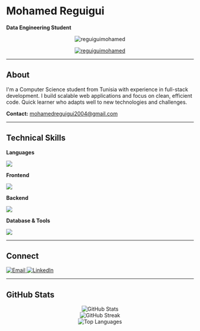 # Mohamed Reguigui
**Data Engineering Student**

<p align="center">
  <img src="https://komarev.com/ghpvc/?username=reguiguimohamed&label=Profile%20views&color=0e75b6&style=flat" alt="reguiguimohamed" />
</p>

<p align="center">
  <a href="https://github.com/ryo-ma/github-profile-trophy">
    <img src="https://github-profile-trophy.vercel.app/?username=reguiguimohamed&theme=dark&no-frame=true&margin-w=4" alt="reguiguimohamed" />
  </a>
</p>

---

## About

I'm a Computer Science student from Tunisia with experience in full-stack development. I build scalable web applications and focus on clean, efficient code. Quick learner who adapts well to new technologies and challenges.

**Contact:** mohamedreguigui2004@gmail.com

---

## Technical Skills

**Languages**
<p align="left">
  <img src="https://skillicons.dev/icons?i=java,cs,cpp,python,js,ts" />
</p>

**Frontend**  
<p align="left">
  <img src="https://skillicons.dev/icons?i=react,angular,html,css" />
</p>

**Backend**
<p align="left">
  <img src="https://skillicons.dev/icons?i=dotnet,nestjs,nodejs" />
</p>

**Database & Tools**
<p align="left">
  <img src="https://skillicons.dev/icons?i=mysql,oracle,mongodb,linux,docker,git" />
</p>

---

## Connect

<p align="left">
  <a href="mailto:mohamedreguigui2004@gmail.com">
    <img src="https://img.shields.io/badge/Email-D14836?style=for-the-badge&logo=gmail&logoColor=white" alt="Email">
  </a>
  <a href="https://www.linkedin.com/in/mohamed-reguigui-47a3a82b8/">
    <img src="https://img.shields.io/badge/LinkedIn-0077B5?style=for-the-badge&logo=linkedin&logoColor=white" alt="LinkedIn">
  </a>
</p>

---

## GitHub Stats

<div align="center">
  <img src="https://github-readme-stats.vercel.app/api?username=reguiguimohamed&show_icons=true&theme=dark&locale=en" alt="GitHub Stats" />
</div>

<div align="center">
  <img src="https://github-readme-streak-stats.herokuapp.com/?user=reguiguimohamed&theme=dark" alt="GitHub Streak" />
</div>

<div align="center">
  <img src="https://github-readme-stats.vercel.app/api/top-langs?username=reguiguimohamed&show_icons=true&locale=en&layout=compact&theme=dark" alt="Top Languages" />
</div>
